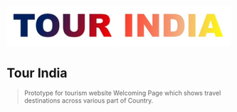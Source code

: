 ![TOUR-INDIA](./pictures/tour-india.jpg)
# Tour India
> Prototype for tourism website Welcoming Page which shows travel destinations across various part of Country.
